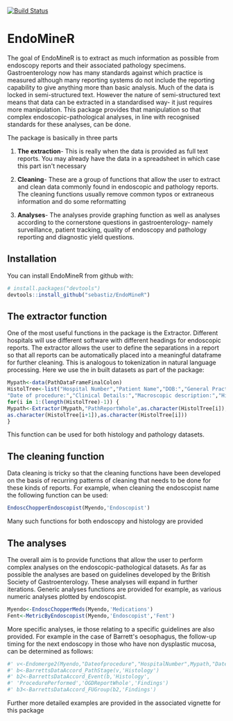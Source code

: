 
[![Build Status](https://travis-ci.org/sebastiz/EndoMineR.svg?branch=master)](https://travis-ci.org/sebastiz/EndoMineR)

<!-- README.md is generated from README.Rmd. Please edit that file -->
EndoMineR
=========

The goal of EndoMineR is to extract as much information as possible from endoscopy reports and their associated pathology specimens. Gastroenterology now has many standards against which practice is measured although many reporting systems do not include the reporting capability to give anything more than basic analysis. Much of the data is locked in semi-structured text. However the nature of semi-structured text means that data can be extracted in a standardised way- it just requires more manipulation. This package provides that manipulation so that complex endoscopic-pathological analyses, in line with recognised standards for these analyses, can be done.

The package is basically in three parts

1.  **The extraction**- This is really when the data is provided as full text reports. You may already have the data in a spreadsheet in which case this part isn't necessary

2.  **Cleaning**- These are a group of functions that allow the user to extract and clean data commonly found in endoscopic and pathology reports. The cleaning functions usually remove common typos or extraneous information and do some reformatting

3.  **Analyses**- The analyses provide graphing function as well as analyses according to the cornerstone questions in gastroenterology- namely surveillance, patient tracking, quality of endoscopy and pathology reporting and diagnostic yield questions.

Installation
------------

You can install EndoMineR from github with: 

``` r
# install.packages("devtools")
devtools::install_github("sebastiz/EndoMineR")
```

The extractor function
----------------------

One of the most useful functions in the package is the Extractor. Different hospitals will use different software with different headings for endoscopic reports. The extractor allows the user to define the separations in a report so that all reports can be automatically placed into a meaningful dataframe for further cleaning. This is analogous to tokenization in natural language processing. Here we use the in built datasets as part of the package:

``` r
Mypath<-data(PathDataFrameFinalColon)
HistolTree<-list("Hospital Number","Patient Name","DOB:","General Practitioner:",
"Date of procedure:","Clinical Details:","Macroscopic description:","Histology:","Diagnosis:","")
for(i in 1:(length(HistolTree)-1)) {
Mypath<-Extractor(Mypath,"PathReportWhole",as.character(HistolTree[i]),
as.character(HistolTree[i+1]),as.character(HistolTree[i]))
}
```

This function can be used for both histology and pathology datasets.

The cleaning function
---------------------

Data cleaning is tricky so that the cleaning functions have been developed on the basis of recurring patterns of cleaning that needs to be done for these kinds of reports. For example, when cleaning the endoscopist name the following function can be used:

``` r
EndoscChopperEndoscopist(Myendo,'Endoscopist')
```

Many such functions for both endoscopy and histology are provided

The analyses
------------

The overall aim is to provide functions that allow the user to perform complex analyses on the endoscopic-pathological datasets. As far as possible the analyses are based on guidelines developed by the British Society of Gastroenterology. These analyses will expand in further iterations. Generic analyses functions are provided for example, as various numeric analyses plotted by endoscopist.

``` r
Myendo<-EndoscChopperMeds(Myendo,'Medications')
Fent<-MetricByEndoscopist(Myendo,'Endoscopist','Fent')
```

More specific analyses, ie those relating to a specific guidelines are also provided. For example in the case of Barrett's oesophagus, the follow-up timing for the next endoscopy in those who have non dysplastic mucosa, can be determined as follows:

``` r
#' v<-Endomerge2(Myendo,"Dateofprocedure","HospitalNumber",Mypath,"Dateofprocedure","HospitalNumber")
#' b<-BarrettsDataAccord_PathStage(v,'Histology')
#' b2<-BarrettsDataAccord_Event(b,'Histology',
#' 'ProcedurePerformed','OGDReportWhole','Findings')
#' b3<-BarrettsDataAccord_FUGroup(b2,'Findings')
```

Further more detailed examples are provided in the associated vignette for this package
